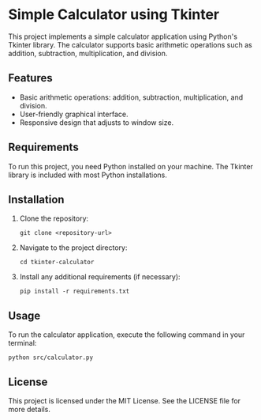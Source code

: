 # Simple Calculator using Tkinter

This project implements a simple calculator application using Python's Tkinter library. The calculator supports basic arithmetic operations such as addition, subtraction, multiplication, and division.

## Features

- Basic arithmetic operations: addition, subtraction, multiplication, and division.
- User-friendly graphical interface.
- Responsive design that adjusts to window size.

## Requirements

To run this project, you need Python installed on your machine. The Tkinter library is included with most Python installations.

## Installation

1. Clone the repository:
   ```
   git clone <repository-url>
   ```
2. Navigate to the project directory:
   ```
   cd tkinter-calculator
   ```
3. Install any additional requirements (if necessary):
   ```
   pip install -r requirements.txt
   ```

## Usage

To run the calculator application, execute the following command in your terminal:
```
python src/calculator.py
```

## License

This project is licensed under the MIT License. See the LICENSE file for more details.
